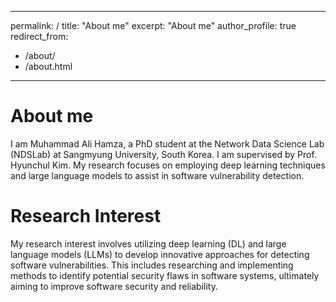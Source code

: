  ---
 permalink: /
title: "About me"
 excerpt: "About me"
 author_profile: true
 redirect_from: 
   - /about/
   - /about.html
 ---

# About me
I am Muhammad Ali Hamza, a PhD student at the Network Data Science Lab (NDSLab) at Sangmyung University, South Korea. I am supervised by Prof. Hyunchul Kim. My research focuses on employing deep learning techniques and large language models to assist in software vulnerability detection.

# Research Interest
My research interest involves utilizing deep learning (DL) and large language models (LLMs) to develop innovative approaches for detecting software vulnerabilities. This includes researching and implementing methods to identify potential security flaws in software systems, ultimately aiming to improve software security and reliability.
